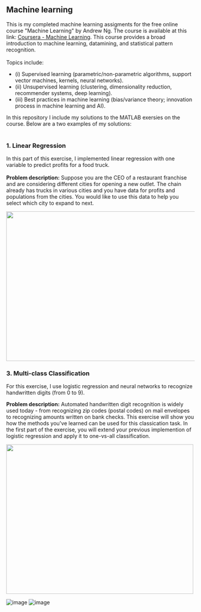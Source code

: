 ## Machine learning

This is my completed machine learning assigments for the free online course "Machine Learning" by Andrew Ng. 
The course is available at this link: [Coursera - Machine Learning](https://www.coursera.org/learn/machine-learning?).
This course provides a broad introduction to machine learning, datamining, and statistical pattern recognition.
<br/>
<br/>
Topics include: 
- (i) Supervised learning (parametric/non-parametric algorithms, support vector machines, kernels, neural networks). 
- (ii) Unsupervised learning (clustering, dimensionality reduction, recommender systems, deep learning). 
- (iii) Best practices in machine learning (bias/variance theory; innovation process in machine learning and AI). 

In this repository I include my solutions to the MATLAB exersies on the course. Below are a two examples of my solutions:
<br/>
<br/>


### 1. Linear Regression

In this part of this exercise, I implemented linear regression with one variable to predict profits for a food truck. 
<br/><br/>
**Problem description:** Suppose you are the CEO of a restaurant franchise and are considering different cities for opening a new outlet. The chain already has trucks in various cities and you have data for profits and populations from the cities. You would like to use this data to help you select which city to expand to next.


<img src="https://user-images.githubusercontent.com/72145252/131322454-a591789f-2541-48d4-8ce5-4a264df40ff4.png" width="600" height="400">

<br/>

### 3. Multi-class Classification

For this exercise, I use logistic regression and neural networks to recognize handwritten digits (from 0 to 9). 

**Problem description:** Automated handwritten digit recognition is widely used today - from recognizing zip codes (postal codes) on mail envelopes to recognizing amounts written on bank checks. This exercise will show you how the methods you've learned can be used for this classication task. In the first part of the exercise, you will extend your previous implemention of logistic regression and apply it to one-vs-all classification.

<img src="https://user-images.githubusercontent.com/72145252/131326518-49f7629e-6099-4bd1-b101-517f8c7fc47b.png" width="500" height="400">

![image](https://user-images.githubusercontent.com/72145252/131327750-22884e0c-0cc3-4e87-bf16-5f00fac942a8.png) ![image](https://user-images.githubusercontent.com/72145252/131327789-078fc849-9039-4314-a854-a0bdf204ff5e.png)



